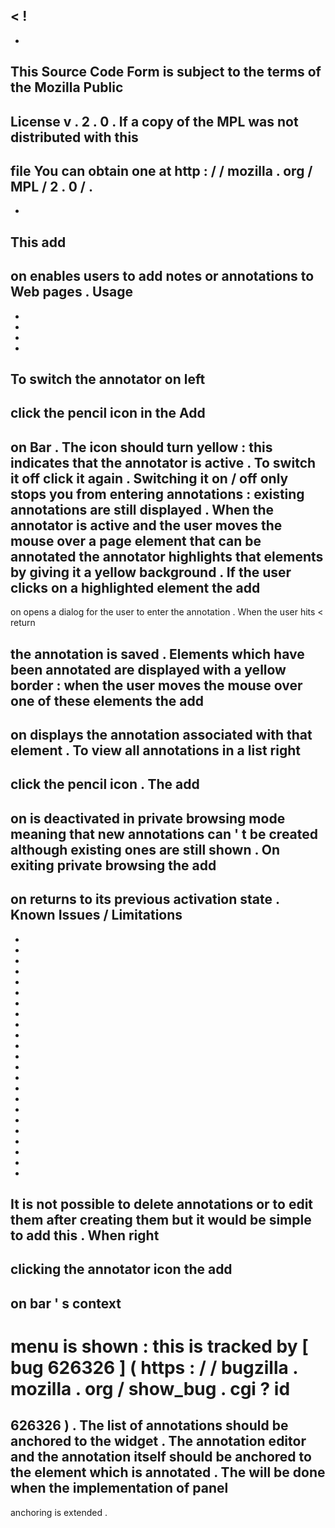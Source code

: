 <
!
-
-
This
Source
Code
Form
is
subject
to
the
terms
of
the
Mozilla
Public
-
License
v
.
2
.
0
.
If
a
copy
of
the
MPL
was
not
distributed
with
this
-
file
You
can
obtain
one
at
http
:
/
/
mozilla
.
org
/
MPL
/
2
.
0
/
.
-
-
>
This
add
-
on
enables
users
to
add
notes
or
annotations
to
Web
pages
.
Usage
-
-
-
-
-
To
switch
the
annotator
on
left
-
click
the
pencil
icon
in
the
Add
-
on
Bar
.
The
icon
should
turn
yellow
:
this
indicates
that
the
annotator
is
active
.
To
switch
it
off
click
it
again
.
Switching
it
on
/
off
only
stops
you
from
entering
annotations
:
existing
annotations
are
still
displayed
.
When
the
annotator
is
active
and
the
user
moves
the
mouse
over
a
page
element
that
can
be
annotated
the
annotator
highlights
that
elements
by
giving
it
a
yellow
background
.
If
the
user
clicks
on
a
highlighted
element
the
add
-
on
opens
a
dialog
for
the
user
to
enter
the
annotation
.
When
the
user
hits
<
return
>
the
annotation
is
saved
.
Elements
which
have
been
annotated
are
displayed
with
a
yellow
border
:
when
the
user
moves
the
mouse
over
one
of
these
elements
the
add
-
on
displays
the
annotation
associated
with
that
element
.
To
view
all
annotations
in
a
list
right
-
click
the
pencil
icon
.
The
add
-
on
is
deactivated
in
private
browsing
mode
meaning
that
new
annotations
can
'
t
be
created
although
existing
ones
are
still
shown
.
On
exiting
private
browsing
the
add
-
on
returns
to
its
previous
activation
state
.
Known
Issues
/
Limitations
-
-
-
-
-
-
-
-
-
-
-
-
-
-
-
-
-
-
-
-
-
-
-
-
It
is
not
possible
to
delete
annotations
or
to
edit
them
after
creating
them
but
it
would
be
simple
to
add
this
.
When
right
-
clicking
the
annotator
icon
the
add
-
on
bar
'
s
context
-
menu
is
shown
:
this
is
tracked
by
[
bug
626326
]
(
https
:
/
/
bugzilla
.
mozilla
.
org
/
show_bug
.
cgi
?
id
=
626326
)
.
The
list
of
annotations
should
be
anchored
to
the
widget
.
The
annotation
editor
and
the
annotation
itself
should
be
anchored
to
the
element
which
is
annotated
.
The
will
be
done
when
the
implementation
of
panel
-
anchoring
is
extended
.
